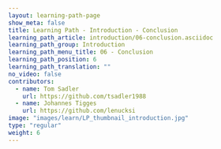 ```yaml
---
layout: learning-path-page
show_meta: false
title: Learning Path - Introduction - Conclusion
learning_path_article: introduction/06-conclusion.asciidoc
learning_path_group: Introduction
learning_path_menu_title: 06 - Conclusion
learning_path_position: 6
learning_path_translation: ""
no_video: false
contributors:
  - name: Tom Sadler
    url: https://github.com/tsadler1988
  - name: Johannes Tigges
    url: https://github.com/lenucksi
image: "images/learn/LP_thumbnail_introduction.jpg"
type: "regular"
weight: 6
---
```

<!--- This file autogenerated from https://github.com/InnerSourceCommons/InnerSourceLearningPath/blob/master/scripts/generate_learning_path_markdown.js -->